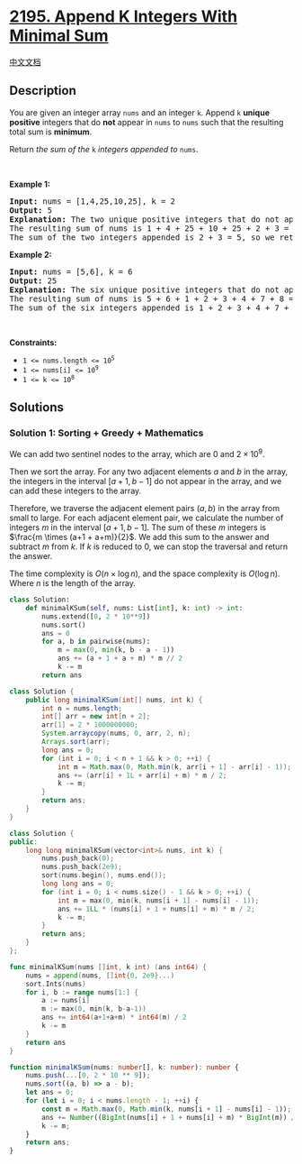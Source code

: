 # [2195. Append K Integers With Minimal Sum](https://leetcode.com/problems/append-k-integers-with-minimal-sum)

[中文文档](/solution/2100-2199/2195.Append%20K%20Integers%20With%20Minimal%20Sum/README.md)

<!-- tags:Greedy,Array,Math,Sorting -->

<!-- difficulty:Medium -->

## Description

<p>You are given an integer array <code>nums</code> and an integer <code>k</code>. Append <code>k</code> <strong>unique positive</strong> integers that do <strong>not</strong> appear in <code>nums</code> to <code>nums</code> such that the resulting total sum is <strong>minimum</strong>.</p>

<p>Return<em> the sum of the</em> <code>k</code> <em>integers appended to</em> <code>nums</code>.</p>

<p>&nbsp;</p>
<p><strong class="example">Example 1:</strong></p>

<pre>
<strong>Input:</strong> nums = [1,4,25,10,25], k = 2
<strong>Output:</strong> 5
<strong>Explanation:</strong> The two unique positive integers that do not appear in nums which we append are 2 and 3.
The resulting sum of nums is 1 + 4 + 25 + 10 + 25 + 2 + 3 = 70, which is the minimum.
The sum of the two integers appended is 2 + 3 = 5, so we return 5.</pre>

<p><strong class="example">Example 2:</strong></p>

<pre>
<strong>Input:</strong> nums = [5,6], k = 6
<strong>Output:</strong> 25
<strong>Explanation:</strong> The six unique positive integers that do not appear in nums which we append are 1, 2, 3, 4, 7, and 8.
The resulting sum of nums is 5 + 6 + 1 + 2 + 3 + 4 + 7 + 8 = 36, which is the minimum. 
The sum of the six integers appended is 1 + 2 + 3 + 4 + 7 + 8 = 25, so we return 25.
</pre>

<p>&nbsp;</p>
<p><strong>Constraints:</strong></p>

<ul>
	<li><code>1 &lt;= nums.length &lt;= 10<sup>5</sup></code></li>
	<li><code>1 &lt;= nums[i] &lt;= 10<sup>9</sup></code></li>
	<li><code>1 &lt;= k &lt;= 10<sup>8</sup></code></li>
</ul>

## Solutions

### Solution 1: Sorting + Greedy + Mathematics

We can add two sentinel nodes to the array, which are $0$ and $2 \times 10^9$.

Then we sort the array. For any two adjacent elements $a$ and $b$ in the array, the integers in the interval $[a+1, b-1]$ do not appear in the array, and we can add these integers to the array.

Therefore, we traverse the adjacent element pairs $(a, b)$ in the array from small to large. For each adjacent element pair, we calculate the number of integers $m$ in the interval $[a+1, b-1]$. The sum of these $m$ integers is $\frac{m \times (a+1 + a+m)}{2}$. We add this sum to the answer and subtract $m$ from $k$. If $k$ is reduced to $0$, we can stop the traversal and return the answer.

The time complexity is $O(n \times \log n)$, and the space complexity is $O(\log n)$. Where $n$ is the length of the array.

<!-- tabs:start -->

```python
class Solution:
    def minimalKSum(self, nums: List[int], k: int) -> int:
        nums.extend([0, 2 * 10**9])
        nums.sort()
        ans = 0
        for a, b in pairwise(nums):
            m = max(0, min(k, b - a - 1))
            ans += (a + 1 + a + m) * m // 2
            k -= m
        return ans
```

```java
class Solution {
    public long minimalKSum(int[] nums, int k) {
        int n = nums.length;
        int[] arr = new int[n + 2];
        arr[1] = 2 * 1000000000;
        System.arraycopy(nums, 0, arr, 2, n);
        Arrays.sort(arr);
        long ans = 0;
        for (int i = 0; i < n + 1 && k > 0; ++i) {
            int m = Math.max(0, Math.min(k, arr[i + 1] - arr[i] - 1));
            ans += (arr[i] + 1L + arr[i] + m) * m / 2;
            k -= m;
        }
        return ans;
    }
}
```

```cpp
class Solution {
public:
    long long minimalKSum(vector<int>& nums, int k) {
        nums.push_back(0);
        nums.push_back(2e9);
        sort(nums.begin(), nums.end());
        long long ans = 0;
        for (int i = 0; i < nums.size() - 1 && k > 0; ++i) {
            int m = max(0, min(k, nums[i + 1] - nums[i] - 1));
            ans += 1LL * (nums[i] + 1 + nums[i] + m) * m / 2;
            k -= m;
        }
        return ans;
    }
};
```

```go
func minimalKSum(nums []int, k int) (ans int64) {
	nums = append(nums, []int{0, 2e9}...)
	sort.Ints(nums)
	for i, b := range nums[1:] {
		a := nums[i]
		m := max(0, min(k, b-a-1))
		ans += int64(a+1+a+m) * int64(m) / 2
		k -= m
	}
	return ans
}
```

```ts
function minimalKSum(nums: number[], k: number): number {
    nums.push(...[0, 2 * 10 ** 9]);
    nums.sort((a, b) => a - b);
    let ans = 0;
    for (let i = 0; i < nums.length - 1; ++i) {
        const m = Math.max(0, Math.min(k, nums[i + 1] - nums[i] - 1));
        ans += Number((BigInt(nums[i] + 1 + nums[i] + m) * BigInt(m)) / BigInt(2));
        k -= m;
    }
    return ans;
}
```

<!-- tabs:end -->

<!-- end -->

